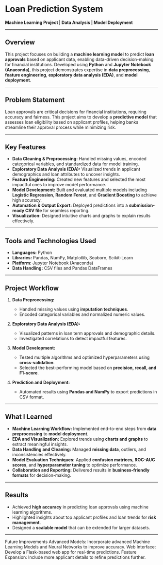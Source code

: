 # Loan Prediction System  
**Machine Learning Project | Data Analysis | Model Deployment**  

---

## **Overview**  
This project focuses on building a **machine learning model** to predict **loan approvals** based on applicant data, enabling data-driven decision-making for financial institutions. Developed using **Python** and **Jupyter Notebook (Anaconda)**, this project demonstrates expertise in **data preprocessing**, **feature engineering**, **exploratory data analysis (EDA)**, and **model deployment**.  

---

## **Problem Statement**  
Loan approvals are critical decisions for financial institutions, requiring accuracy and fairness. This project aims to develop a **predictive model** that assesses loan eligibility based on applicant profiles, helping banks streamline their approval process while minimizing risk.  

---

## **Key Features**  
- **Data Cleaning & Preprocessing:** Handled missing values, encoded categorical variables, and standardized data for model training.  
- **Exploratory Data Analysis (EDA):** Visualized trends in applicant demographics and loan attributes to uncover insights.  
- **Feature Engineering:** Created new features and selected the most impactful ones to improve model performance.  
- **Model Development:** Built and evaluated multiple models including **Logistic Regression**, **Random Forest**, and **Gradient Boosting** to achieve high accuracy.  
- **Automation & Output Export:** Deployed predictions into a **submission-ready CSV file** for seamless reporting.  
- **Visualization:** Designed intuitive charts and graphs to explain results effectively.  

---

## **Tools and Technologies Used**  
- **Languages:** Python  
- **Libraries:** Pandas, NumPy, Matplotlib, Seaborn, Scikit-Learn  
- **Platform:** Jupyter Notebook (Anaconda)  
- **Data Handling:** CSV files and Pandas DataFrames  

---

## **Project Workflow**  
1. **Data Preprocessing:**  
   - Handled missing values using **imputation techniques**.  
   - Encoded categorical variables and normalized numeric values.  

2. **Exploratory Data Analysis (EDA):**  
   - Visualized patterns in loan term approvals and demographic details.  
   - Investigated correlations to detect impactful features.  

3. **Model Development:**  
   - Tested multiple algorithms and optimized hyperparameters using **cross-validation**.  
   - Selected the best-performing model based on **precision, recall, and F1-score**.  

4. **Prediction and Deployment:**  
   - Automated results using **Pandas and NumPy** to export predictions in CSV format.  

---

## **What I Learned**  
- **Machine Learning Workflow:** Implemented end-to-end steps from **data preprocessing** to **model deployment**.  
- **EDA and Visualization:** Explored trends using **charts and graphs** to extract meaningful insights.  
- **Data Handling and Cleaning:** Managed **missing data**, outliers, and inconsistencies effectively.  
- **Model Evaluation Techniques:** Applied **confusion matrices**, **ROC-AUC scores**, and **hyperparameter tuning** to optimize performance.  
- **Collaboration and Reporting:** Delivered results in **business-friendly formats** for decision-making.  

---

## **Results**  
- Achieved **high accuracy** in predicting loan approvals using machine learning algorithms.  
- Highlighted insights about top applicant profiles and loan trends for **risk management**.  
- Designed a **scalable model** that can be extended for larger datasets.  

---
Future Improvements
Advanced Models: Incorporate advanced Machine Learning Models and Neural Networks to improve accuracy.
Web Interface: Develop a Flask-based web app for real-time predictions.
Feature Expansion: Include more applicant details to refine predictions further.
